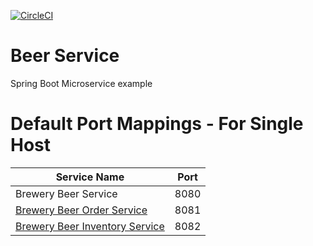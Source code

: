 [![CircleCI](https://circleci.com/gh/nibirhossain/beer-service.svg?style=shield)](https://circleci.com/gh/nibirhossain/beer-service)

# Beer Service

Spring Boot Microservice example

# Default Port Mappings - For Single Host
| Service Name | Port | 
| --------| -----|
| Brewery Beer Service | 8080 |
| [Brewery Beer Order Service](https://github.com/hnibir/beer-order-service) | 8081 |
| [Brewery Beer Inventory Service](https://github.com/hnibir/beer-inventory-service) | 8082 |
